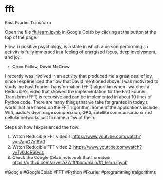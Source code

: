 # fft
Fast Fourier Transform

Open the file [fft_learn.ipynb](https://github.com/aavella77/fft/blob/main/fft_learn.ipynb) in Google Colab by clicking at the button at the top of the page.

Flow, in positive psychology, is a state in which a person performing an activity is fully immersed in a feeling of energized focus, deep involvement, and joy.  
- Cisco Fellow, David McGrew

I recently was involved in an activity that produced me a great deal of joy, since I experienced the flow that David mentioned above. I was motivated to study the Fast Fourier Transformation (FFT) algorithm when I watched a Reducible's video that showed the implementation for the Fast Fourier Transform (FFT) is recursive and can be implemented in about 10 lines of Python code. There are many things that we take for granted in today's world that are based on the FFT algorithm. Some of the applications include Wifi, audio/video/image compression, GPS, satellite communications and cellular networks just to name a few of them. 

Steps on how I experienced the flow:
1. Watch Reducible FFT video 1: https://www.youtube.com/watch?v=h7apO7q16V0
2. Watch Reducible FFT video 2: https://www.youtube.com/watch?v=Ty0JcR6Dvis
3. Check the Google Colab notebook that I created: https://github.com/aavella77/fft/blob/main/fft_learn.ipynb

#Google #GoogleColab #FFT #Python #Fourier #programming #algorithms




